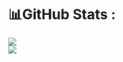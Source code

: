 
# 📊GitHub Stats :
![](https://github-readme-streak-stats.herokuapp.com/?user=NagisaYumaa&theme=jolly&hide_border=true)<br/>
![](https://github-readme-stats.vercel.app/api/top-langs/?username=NagisaYumaa&theme=jolly&hide_border=true&include_all_commits=true&count_private=true&layout=compact)
